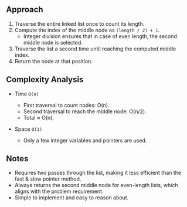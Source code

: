## Approach

1. Traverse the entire linked list once to count its length.
2. Compute the index of the middle node as `(length / 2) + 1`.
    - Integer division ensures that in case of even length, the second middle node is selected.
3. Traverse the list a second time until reaching the computed middle index.
4. Return the node at that position.

## Complexity Analysis

- Time `O(n)`
    - First traversal to count nodes: O(n).
    - Second traversal to reach the middle node: O(n/2).
    - Total ≈ O(n).

- Space `O(1)`
    - Only a few integer variables and pointers are used.

## Notes

- Requires two passes through the list, making it less efficient than the fast & slow pointer method.
- Always returns the second middle node for even-length lists, which aligns with the problem requirement.
- Simple to implement and easy to reason about.  
